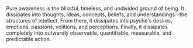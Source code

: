 Pure awareness is the blissful, timeless, and undivided ground of being. It dissipates into thoughts, ideas, concepts, beliefs, and understandings--the structures of intellect. From there, it dissipates into psyche's desires, emotions, passions, volitions, and perceptions. Finally, it dissipates completely into outwardly observable, quantifiable, measurable, and predictable action.

